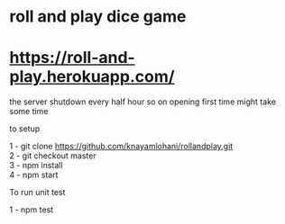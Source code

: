 # roll and play dice game


# https://roll-and-play.herokuapp.com/
the server shutdown every half hour so on opening first time might take some time


to setup 

1 - git clone https://github.com/knayamlohani/rollandplay.git <br/>
2 - git checkout master<br/>
3 - npm install<br/>
4 - npm start<br/>

To run unit test <br/>

1 - npm test<br/>
 
